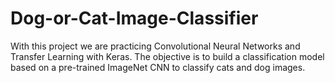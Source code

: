 # Dog-or-Cat-Image-Classifier
With this project we are practicing Convolutional Neural Networks and Transfer Learning with Keras. The objective is to build a classification model based on a pre-trained ImageNet CNN to classify cats and dog images. 
